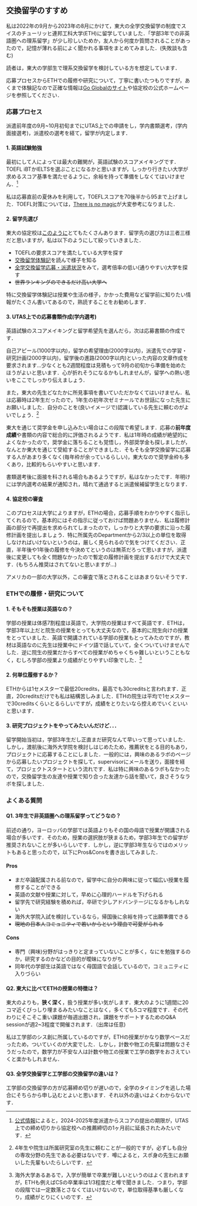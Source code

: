 ## 交換留学のすすめ
私は2022年の9月から2023年の8月にかけて，東大の全学交換留学の制度でスイスのチューリッヒ連邦工科大学(ETH)に留学していました．「学部3年での非英語圏への理系留学」が少し珍しいためか，友人から何度か質問されることがあったので，記憶が薄れる前によく聞かれる事項をまとめてみました．(失敗談も含む)

読者は，東大の学部生で理系交換留学を検討している方を想定しています．

応募プロセスからETHでの履修や研究について，丁寧に書いたつもりですが，あくまで体験記なので正確な情報は[Go Globalのサイト](https://www.u-tokyo.ac.jp/adm/go-global/ja/program-list-USTEP.html)や協定校の公式ホームページを参照してください．
### 応募プロセス
派遣前年度の9月~10月初旬までにUTAS上での申請をし，学内書類選考，(学内面接選考)，派遣校の選考を経て，留学が内定します．
#### 1. 英語試験勉強
最初にして人によっては最大の難関が，英語試験のスコアメイキングです．TOEFL iBTかIELTSを選ぶことになるかと思いますが，しっかり行きたい大学が求めるスコア基準を満たせるように，余裕を持って準備をしなくてはいけません．[^1]

[^1]:[公式情報](https://www.u-tokyo.ac.jp/adm/go-global/ja/application-tips-USTEP_FAQ)によると，2024-2025年度派遣からスコアの提出の期限が，UTAS上での締め切りから協定校への推薦締切の1ヶ月前に延長されたみたいです．

私は応募直前の夏休みを利用して，TOEFLスコアを70後半から95まで上げました．TOEFL対策については，[There is no magic](https://www.path-to-success.net/toefl-map)が大変参考になりました．
#### 2. 留学先選び
東大の協定校は[このように](https://www.u-tokyo.ac.jp/adm/go-global/ja/program-list-USTEP-list.html)とてもたくさんあります．留学先の選び方は三者三様だと思いますが，私は以下のようにして絞っていきました．

- TOEFLの要求スコアを満たしている大学を探す
- [交換留学体験記](https://www.u-tokyo.ac.jp/adm/go-global/ja/report-list-USTEP.html)を読んで様子を知る
- [全学交換留学応募・派遣状況](https://www.u-tokyo.ac.jp/content/400219404.pdf)をみて，選考倍率の低い(通りやすい)大学を探す
- ~~世界ランキングのできるだけ高い大学へ~~

特に交換留学体験記は授業や生活の様子，かかった費用など留学前に知りたい情報がたくさん書いてあるので，熟読することをお勧めします．

#### 3. UTAS上での応募書類作成(学内選考)
英語試験のスコアメイキングと留学希望先を選んだら，次は応募書類の作成です．

自己アピール(1000字以内)，留学の希望理由(2000字以内)，派遣先での学習・研究計画(2000字以内)，留学後の進路(2000字以内)といった内容の文章作成を要求されます...少なくとも2週間程度は見積もって9月の初旬から準備を始めたほうがよいと思います．心が折れそうになるかもしれませんが，留学への熱い思いをここでしっかり伝えましょう．

また，東大の先生どなたかに所見事項を書いていただかなくてはいけません．私は応募時は2年生だったので，1年生の初年次ゼミナールでお世話になった先生にお願いしました．自分のことを(良いイメージで)認識している先生に頼むのがよいでしょう．[^2]

[^2]: 4年生や院生は所属研究室の先生に頼むことが一般的ですが，必ずしも自分の専攻分野の先生である必要はないです．噂によると，スポ身の先生にお願いした先輩もいたらしいです．

東大を通じて奨学金を申し込みたい場合はこの段階で希望します．応募の**前年度成績**や書類の内容で総合的に評価されるようです．私は1年時の成績が絶望的によくなかったので，奨学金に落ちることも覚悟し，外部奨学金も探しましたが，なんとか東大を通じて受給することができました．そもそも全学交換留学に応募する人があまり多くなく(毎年枠が余っているらしい)，東大なので奨学金枠も多くあり，比較的もらいやすいと思います．

書類選考後に面接を科される場合もあるようですが，私はなかったです．年明けには学内選考の結果が通知され，晴れて通過すると派遣候補留学生となります．

#### 4. 協定校の審査
このプロセスは大学によりますが，ETHの場合，応募手順をわかりやすく指示してくれるので，基本的にはその指示に従っておけば問題ありません．私は履修計画の部分で再提出を求められてしまったので，しっかりと大学の要求に沿った履修計画を提出しましょう．特に所属先のDepartmentから2/3以上の単位を取得しなければいけないというのは，厳しく見られるので気をつけてください．正直，半年後や1年後の履修を今決めてというのは無茶だろって思いますが，派遣後に変更しても全く問題なかったので暫定の履修計画を提出するだけで大丈夫です．(もちろん推奨はされてないと思いますが...)

アメリカの一部の大学以外，この審査で落とされることはあまりないそうです．

### ETHでの履修・研究について
#### 1. そもそも授業は英語なの？
学部の授業は体感7割程度は英語で，大学院の授業はすべて英語です．ETHは，学部3年以上だと院生の授業をとっても大丈夫なので，基本的に院生向けの授業をとっていました．英語で開講されている学部の授業もとってみたのですが，教材は英語なのに先生は授業中にドイツ語で話していて，全くついていけませんでした．逆に院生の授業だからすべての授業がめちゃくちゃ難しいということもなく，むしろ学部の授業より成績がとりやすい印象でした．[^3]

[^3]: 海外大学あるあるで，入学が簡単で卒業が難しいというのはよく言われますが，ETHも例えばCSの卒業率は1/3程度だと噂で聞きました．つまり，学部の段階では一定数落とさなくてはいけないので，単位取得基準も厳しくなり，成績がとりにくいのです．

#### 2. 何単位履修するか？
ETHからは1セメスターで最低20credits，最高でも30creditsと言われます．正直，20creditsだけでも私は結構苦しみました．ETHの院生は平均で1セメスターで30creditsくらいとるらしいですが，成績をとりたいなら控えめでいくといいと思います．

#### 3. 研究プロジェクトをやってみたいんだけど．．．
留学開始当初は，学部3年生だし正直まだ研究なんて早いって思っていました．しかし，渡航後に海外大学院を検討しはじめたため，推薦状をとる目的もあり，プロジェクトに応募することにしました．一般的には，興味のあるラボのページから応募したいプロジェクトを探して，supervisorにメールを送り，面接を経て，プロジェクトスタートという流れです．私は特に興味のあるラボもなかったので，交換留学生の友達や授業で知り合った友達から話を聞いて，良さそうなラボを探しました．

### よくある質問
#### Q1. 3年生で非英語圏への理系留学ってどうなの？

前述の通り，ヨーロッパの学部では英語よりもその国の母語で授業が開講される場合が多いです．そのため，授業の選択肢が狭まるため，学部3年生での留学が推奨されないことが多いらしいです．しかし，逆に学部3年生ならではのメリットもあると思ったので，以下にPros&Consを書き出してみました．

#### Pros
- まだ卒論配属される前なので，留学中に自分の興味に従って幅広い授業を履修することができる
- 英語の文献や授業に対して，早めに心理的ハードルを下げられる
- 留学先で研究経験を積めれば，卒研で少しアドバンテージになるかもしれない
- 海外大学院入試を検討しているなら，帰国後に余裕を持って出願準備できる
- ~~現地の日本人コミュニティで若いからという理由で可愛がられる~~

#### Cons
- 専門（興味)分野がはっきりと定まっていないことが多く，なにを勉強するのか，研究するのかなどの目的が曖昧になりがち
- 同年代の学部生は英語ではなく母国語で会話しているので，コミュニティに入りづらい

#### Q2. 東大に比べてETHの授業の特徴は？
東大のよりも，**狭く深く**，扱う授業が多い気がします．東大のように1週間に20コマ近くびっしり埋まるみたいなことはなく，多くても5コマ程度です．その代わりにそこそこ重い課題が毎週出題され，課題をサポートするためのQ&A sessionが週2~3程度で開催されます．（出席は任意)

私は工学部のシス創に所属しているのですが，ETHの授業がかなり数学ベースだったため，ついていくのが大変でした．しかし，計数や物工の先輩は問題なさそうだったので，数学力が不安な人は計数や物工の授業で工学の数学をおさえていくと楽かもしれません．

#### Q3. 全学交換留学と工学部の交換留学の違いは？

工学部の交換留学の方が応募締め切りが遅いので，全学のタイミングを逃した場合にそちらから申し込むとよいと思います．それ以外の違いはよくわからないです．
